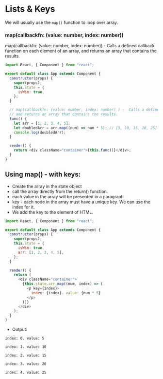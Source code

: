 # Lists & Keys

We will usually use the `map()` function to loop over array.

### map(callbackfn: (value: number, index: number))

map(callbackfn: (value: number, index: number)) - Calls a defined callback function on each element of an array, and returns an array that contains the results.

```js
import React, { Component } from "react";

export default class App extends Component {
  constructor(props) {
    super(props);
    this.state = {
      isWin: true,
    };
  }

  // map(callbackfn: (value: number, index: number) ) -  Calls a defined callback function on each element of an array,
  // and returns an array that contains the results.
  func() {
    let arr = [1, 2, 3, 4, 5];
    let doubledArr = arr.map((num) => num * 5); // [5, 10, 15, 20, 25]
    console.log(doubledArr);
  }

  render() {
    return <div className="container">{this.func()}</div>;
  }
}
```

## Using map() - with keys:

- Create the array in the state object
- call the array directly from the return() function.
- each value in the array will be presented in a paragraph
- key - each node in the array must have a unique key. We can use the index for it.
- We add the key to the element of HTML.

```js
import React, { Component } from "react";

export default class App extends Component {
  constructor(props) {
    super(props);
    this.state = {
      isWin: true,
      arr: [1, 2, 3, 4, 5],
    };
  }

  render() {
    return (
      <div className="container">
        {this.state.arr.map((num, index) => (
          <p key={index}>
            index: {index}. value: {num * 5}
          </p>
        ))}
      </div>
    );
  }
}
```

- Output:

```
index: 0. value: 5

index: 1. value: 10

index: 2. value: 15

index: 3. value: 20

index: 4. value: 25
```
